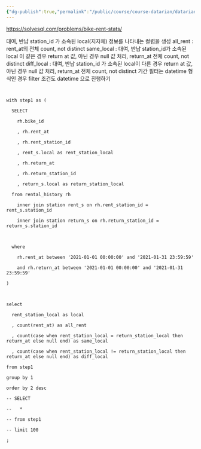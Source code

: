 ```yaml
---
{"dg-publish":true,"permalink":"/public/course/course-datarian/datarian/","created":"2025-08-29T15:25:36.282+09:00","updated":"2025-08-29T16:08:46.703+09:00"}
---
```


https://solvesql.com/problems/bike-rent-stats/

대여, 반납 station_id 가 소속된 local(지자체) 정보를 나타내는 컬럼을 생성
all_rent : rent_at의 전체 count, not distinct 
same_local : 대여, 반납 station_id가 소속된 local 이 같은 경우 return at 값, 아닌 경우 null 값 처리,  return_at 전체 count, not distinct
diff_local : 대여, 반납 station_id 가 소속된 local이 다른 경우 return at 값, 아닌 경우 null 값 처리, return_at 전체 count, not distinct
기간 필터는 datetime 형식인 경우 filter 조건도 datetime 으로 진행하기 

```mysql
  

with step1 as (

  SELECT

    rh.bike_id

    , rh.rent_at

    , rh.rent_station_id

    , rent_s.local as rent_station_local

    , rh.return_at

    , rh.return_station_id

    , return_s.local as return_station_local

  from rental_history rh

    inner join station rent_s on rh.rent_station_id = rent_s.station_id

    inner join station return_s on rh.return_station_id = return_s.station_id

  

  where

    rh.rent_at between '2021-01-01 00:00:00' and '2021-01-31 23:59:59'

    and rh.return_at between '2021-01-01 00:00:00' and '2021-01-31 23:59:59'

)

  

select

  rent_station_local as local

  , count(rent_at) as all_rent

  , count(case when rent_station_local = return_station_local then return_at else null end) as same_local

  , count(case when rent_station_local != return_station_local then return_at else null end) as diff_local

from step1

group by 1

order by 2 desc

-- SELECT

--   *

-- from step1

-- limit 100

;
```

